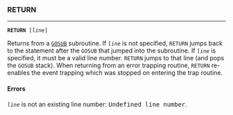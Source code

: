 ### RETURN
***
<code><b>RETURN</b> [<var>line</var>]</code>

Returns from a [`GOSUB`](#GOSUB) subroutine. If <code><var>line</var></code> is not specified, `RETURN` jumps back
to the statement after the `GOSUB` that jumped into the subroutine. If <code><var>line</var></code> is
specified, it must be a valid line number. `RETURN` jumps to that line (and pops
the `GOSUB` stack). When returning from an error trapping routine, `RETURN` re-
enables the event trapping which was stopped on entering the trap routine.

#### Errors
<code><var>line</var></code> is not an existing line number: <samp>Undefined line number</samp>.
